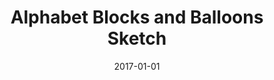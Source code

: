 ---
title: "Alphabet Blocks and Balloons Sketch"
cover: "8.jpg"
date: "2017-01-01"
categories:
    - interactive
tags:
    - programming
    - stuff
    - other
posttype: 'sketch'
maincontent: 'blocks_and_balloons.md'
sketchbookcontent: 'blocks_and_balloons_sketchbook.md'
featuredImage: '../post_images/blocks_and_balloons_sketch_hifi.jpg'
---